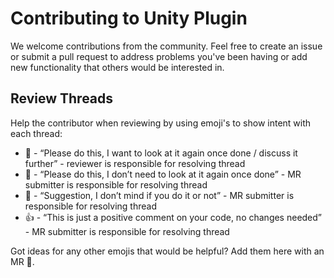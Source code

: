 # Contributing to Unity Plugin

We welcome contributions from the community. Feel free to create an issue or submit a pull request to address problems you've been having or add new functionality that others would be interested in.

## Review Threads
Help the contributor when reviewing by using emoji's to show intent with each thread:
* :eyes:  - “Please do this, I want to look at it again once done / discuss it further” - reviewer is responsible for resolving thread
* :see_no_evil: - “Please do this, I don’t need to look at it again once done” - MR submitter is responsible for resolving thread
* :shrug: - “Suggestion, I don’t mind if you do it or not” - MR submitter is responsible for resolving thread
* :+1: - “This is just a positive comment on your code, no changes needed” - MR submitter is responsible for resolving thread

Got ideas for any other emojis that would be helpful? Add them here with an MR :eyes:.